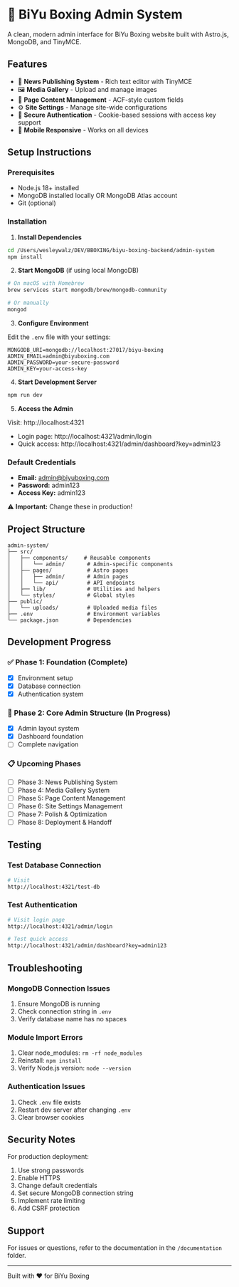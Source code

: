 # 🥊 BiYu Boxing Admin System

A clean, modern admin interface for BiYu Boxing website built with Astro.js, MongoDB, and TinyMCE.

## Features

- 📰 **News Publishing System** - Rich text editor with TinyMCE
- 🖼️ **Media Gallery** - Upload and manage images
- 📄 **Page Content Management** - ACF-style custom fields
- ⚙️ **Site Settings** - Manage site-wide configurations
- 🔐 **Secure Authentication** - Cookie-based sessions with access key support
- 📱 **Mobile Responsive** - Works on all devices

## Setup Instructions

### Prerequisites

- Node.js 18+ installed
- MongoDB installed locally OR MongoDB Atlas account
- Git (optional)

### Installation

1. **Install Dependencies**
```bash
cd /Users/wesleywalz/DEV/BBOXING/biyu-boxing-backend/admin-system
npm install
```

2. **Start MongoDB** (if using local MongoDB)
```bash
# On macOS with Homebrew
brew services start mongodb/brew/mongodb-community

# Or manually
mongod
```

3. **Configure Environment**

Edit the `.env` file with your settings:
```env
MONGODB_URI=mongodb://localhost:27017/biyu-boxing
ADMIN_EMAIL=admin@biyuboxing.com
ADMIN_PASSWORD=your-secure-password
ADMIN_KEY=your-access-key
```

4. **Start Development Server**
```bash
npm run dev
```

5. **Access the Admin**

Visit: http://localhost:4321

- Login page: http://localhost:4321/admin/login
- Quick access: http://localhost:4321/admin/dashboard?key=admin123

### Default Credentials

- **Email:** admin@biyuboxing.com
- **Password:** admin123
- **Access Key:** admin123

⚠️ **Important:** Change these in production!

## Project Structure

```
admin-system/
├── src/
│   ├── components/     # Reusable components
│   │   └── admin/       # Admin-specific components
│   ├── pages/           # Astro pages
│   │   ├── admin/       # Admin pages
│   │   └── api/         # API endpoints
│   ├── lib/             # Utilities and helpers
│   └── styles/          # Global styles
├── public/
│   └── uploads/         # Uploaded media files
├── .env                 # Environment variables
└── package.json         # Dependencies
```

## Development Progress

### ✅ Phase 1: Foundation (Complete)
- [x] Environment setup
- [x] Database connection
- [x] Authentication system

### 🔄 Phase 2: Core Admin Structure (In Progress)
- [x] Admin layout system
- [x] Dashboard foundation
- [ ] Complete navigation

### 📋 Upcoming Phases
- [ ] Phase 3: News Publishing System
- [ ] Phase 4: Media Gallery System
- [ ] Phase 5: Page Content Management
- [ ] Phase 6: Site Settings Management
- [ ] Phase 7: Polish & Optimization
- [ ] Phase 8: Deployment & Handoff

## Testing

### Test Database Connection
```bash
# Visit
http://localhost:4321/test-db
```

### Test Authentication
```bash
# Visit login page
http://localhost:4321/admin/login

# Test quick access
http://localhost:4321/admin/dashboard?key=admin123
```

## Troubleshooting

### MongoDB Connection Issues
1. Ensure MongoDB is running
2. Check connection string in `.env`
3. Verify database name has no spaces

### Module Import Errors
1. Clear node_modules: `rm -rf node_modules`
2. Reinstall: `npm install`
3. Verify Node.js version: `node --version`

### Authentication Issues
1. Check `.env` file exists
2. Restart dev server after changing `.env`
3. Clear browser cookies

## Security Notes

For production deployment:
1. Use strong passwords
2. Enable HTTPS
3. Change default credentials
4. Set secure MongoDB connection string
5. Implement rate limiting
6. Add CSRF protection

## Support

For issues or questions, refer to the documentation in the `/documentation` folder.

---

Built with ❤️ for BiYu Boxing
